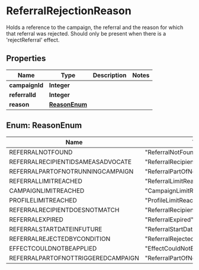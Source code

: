 

# ReferralRejectionReason

Holds a reference to the campaign, the referral and the reason for which that referral was rejected. Should only be present when there is a 'rejectReferral' effect.
## Properties

Name | Type | Description | Notes
------------ | ------------- | ------------- | -------------
**campaignId** | **Integer** |  | 
**referralId** | **Integer** |  | 
**reason** | [**ReasonEnum**](#ReasonEnum) |  | 



## Enum: ReasonEnum

Name | Value
---- | -----
REFERRALNOTFOUND | &quot;ReferralNotFound&quot;
REFERRALRECIPIENTIDSAMEASADVOCATE | &quot;ReferralRecipientIdSameAsAdvocate&quot;
REFERRALPARTOFNOTRUNNINGCAMPAIGN | &quot;ReferralPartOfNotRunningCampaign&quot;
REFERRALLIMITREACHED | &quot;ReferralLimitReached&quot;
CAMPAIGNLIMITREACHED | &quot;CampaignLimitReached&quot;
PROFILELIMITREACHED | &quot;ProfileLimitReached&quot;
REFERRALRECIPIENTDOESNOTMATCH | &quot;ReferralRecipientDoesNotMatch&quot;
REFERRALEXPIRED | &quot;ReferralExpired&quot;
REFERRALSTARTDATEINFUTURE | &quot;ReferralStartDateInFuture&quot;
REFERRALREJECTEDBYCONDITION | &quot;ReferralRejectedByCondition&quot;
EFFECTCOULDNOTBEAPPLIED | &quot;EffectCouldNotBeApplied&quot;
REFERRALPARTOFNOTTRIGGEREDCAMPAIGN | &quot;ReferralPartOfNotTriggeredCampaign&quot;



